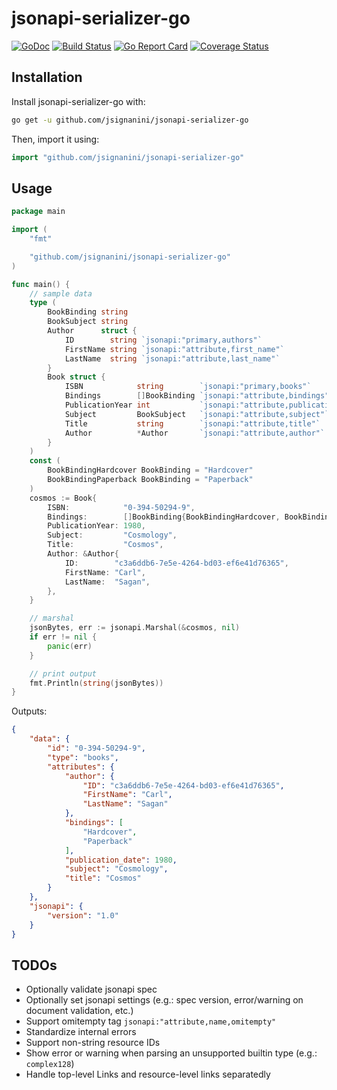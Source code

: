# jsonapi-serializer-go

[![GoDoc](http://img.shields.io/badge/godoc-reference-blue.svg)](http://godoc.org/github.com/jsignanini/jsonapi-serializer-go)
[![Build Status](https://travis-ci.org/jsignanini/jsonapi-serializer-go.svg?branch=master)](https://travis-ci.org/jsignanini/jsonapi-serializer-go)
[![Go Report Card](https://goreportcard.com/badge/github.com/jsignanini/jsonapi-serializer-go)](https://goreportcard.com/report/github.com/jsignanini/jsonapi-serializer-go)
[![Coverage Status](https://coveralls.io/repos/github/jsignanini/jsonapi-serializer-go/badge.svg?branch=master)](https://coveralls.io/github/jsignanini/jsonapi-serializer-go?branch=master)


## Installation
Install jsonapi-serializer-go with:
```sh
go get -u github.com/jsignanini/jsonapi-serializer-go
```

Then, import it using:
```go
import "github.com/jsignanini/jsonapi-serializer-go"
```


## Usage

```go
package main

import (
	"fmt"

	"github.com/jsignanini/jsonapi-serializer-go"
)

func main() {
	// sample data
	type (
		BookBinding string
		BookSubject string
		Author      struct {
			ID        string `jsonapi:"primary,authors"`
			FirstName string `jsonapi:"attribute,first_name"`
			LastName  string `jsonapi:"attribute,last_name"`
		}
		Book struct {
			ISBN            string        `jsonapi:"primary,books"`
			Bindings        []BookBinding `jsonapi:"attribute,bindings"`
			PublicationYear int           `jsonapi:"attribute,publication_date"`
			Subject         BookSubject   `jsonapi:"attribute,subject"`
			Title           string        `jsonapi:"attribute,title"`
			Author          *Author       `jsonapi:"attribute,author"`
		}
	)
	const (
		BookBindingHardcover BookBinding = "Hardcover"
		BookBindingPaperback BookBinding = "Paperback"
	)
	cosmos := Book{
		ISBN:            "0-394-50294-9",
		Bindings:        []BookBinding{BookBindingHardcover, BookBindingPaperback},
		PublicationYear: 1980,
		Subject:         "Cosmology",
		Title:           "Cosmos",
		Author: &Author{
			ID:        "c3a6ddb6-7e5e-4264-bd03-ef6e41d76365",
			FirstName: "Carl",
			LastName:  "Sagan",
		},
	}

	// marshal
	jsonBytes, err := jsonapi.Marshal(&cosmos, nil)
	if err != nil {
		panic(err)
	}

	// print output
	fmt.Println(string(jsonBytes))
}
```

Outputs:
```json
{
	"data": {
		"id": "0-394-50294-9",
		"type": "books",
		"attributes": {
			"author": {
				"ID": "c3a6ddb6-7e5e-4264-bd03-ef6e41d76365",
				"FirstName": "Carl",
				"LastName": "Sagan"
			},
			"bindings": [
				"Hardcover",
				"Paperback"
			],
			"publication_date": 1980,
			"subject": "Cosmology",
			"title": "Cosmos"
		}
	},
	"jsonapi": {
		"version": "1.0"
	}
}
```


## TODOs

- Optionally validate jsonapi spec
- Optionally set jsonapi settings (e.g.: spec version, error/warning on document validation, etc.)
- Support omitempty tag `jsonapi:"attribute,name,omitempty"`
- Standardize internal errors
- Support non-string resource IDs
- Show error or warning when parsing an unsupported builtin type (e.g.: `complex128`)
- Handle top-level Links and resource-level links separatedly
